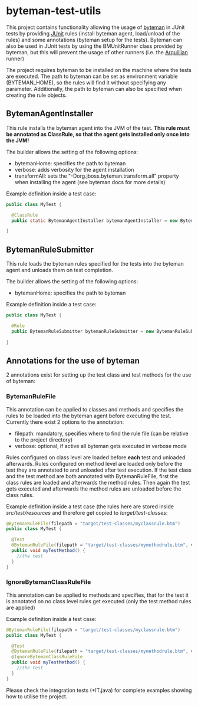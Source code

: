 # byteman-test-utils

This project contains functionality allowing the usage of [byteman](http://byteman.jboss.org/) in JUnit tests by providing [JUnit](http://junit.org/) rules (install byteman agent, load/unload of the rules) and some annotations (byteman setup for the tests). Byteman can also be used in JUnit tests by using the BMUnitRunner class provided by byteman, but this will prevent the usage of other runners (i.e. the [Arquillian](http://arquillian.org/) runner)

The project requires byteman to be installed on the machine where the tests are executed. The path to byteman can be set as environment variable (BYTEMAN_HOME), so the rules will find it without specifying any parameter. Additionally, the path to byteman can also be specified when creating the rule objects.

## BytemanAgentInstaller

This rule installs the byteman agent into the JVM of the test. **This rule must be annotated as ClassRule, so that the agent gets installed only once into the JVM!**

The builder allows the setting of the following options:

* bytemanHome: specifies the path to byteman
* verbose: adds verbosity for the agent installation
* transformAll: sets the "-Dorg.jboss.byteman.transform.all" property when installing the agent (see byteman docs for more details)

Example definition inside a test case:

```java
public class MyTest {

  @ClassRule
  public static BytemanAgentInstaller bytemanAgentInstaller = new BytemanAgentInstaller.Builder().build();

}
```

## BytemanRuleSubmitter

This rule loads the byteman rules specified for the tests into the byteman agent and unloads them on test completion.

The builder allows the setting of the following options:

* bytemanHome: specifies the path to byteman

Example definition inside a test case:

```java
public class MyTest {

  @Rule
  public BytemanRuleSubmitter bytemanRuleSubmitter = new BytemanRuleSubmitter.Builder().build();
    
}
```

## Annotations for the use of byteman

2 annotations exist for setting up the test class and test methods for the use of byteman:

### BytemanRuleFile

This annotation can be applied to classes and methods and specifies the rules to be loaded into the byteman agent before executing the test. Currently there exist 2 options to the annotation:

* filepath: mandatory, specifies where to find the rule file (can be relative to the project directory)
* verbose: optional, if active all byteman gets executed in verbose mode

Rules configured on class level are loaded before **each** test and unloaded afterwards. Rules configured on method level are loaded only before the test they are annotated to and unloaded after test execution. If the test class and the test method are both annotated with BytemanRuleFile, first the class rules are loaded and afterwards the method rules. Then again the test gets executed and afterwards the method rules are unloaded before the class rules. 

Example definition inside a test case (the rules here are stored inside *src/test/resources* and therefore get copied to *target/test-classes*:

```java
@BytemanRuleFile(filepath = "target/test-classes/myclassrule.btm")
public class MyTest {

  @Test
  @BytemanRuleFile(filepath = "target/test-classes/mymethodrule.btm", verbose = true)
  public void myTestMethod() {
    //the test
  }
}
```
### IgnoreBytemanClassRuleFile

This annotation can be applied to methods and specifies, that for the test it is annotated on no class level rules get executed (only the test method rules are applied)

Example definition inside a test case:

```java
@BytemanRuleFile(filepath = "target/test-classes/myclassrule.btm")
public class MyTest {

  @Test
  @BytemanRuleFile(filepath = "target/test-classes/mymethodrule.btm", verbose = true)
  @IgnoreBytemanClassRuleFile
  public void myTestMethod() {
    //the test
  }
}
```

Please check the integration tests (*IT.java) for complete examples showing how to utilise the project.
